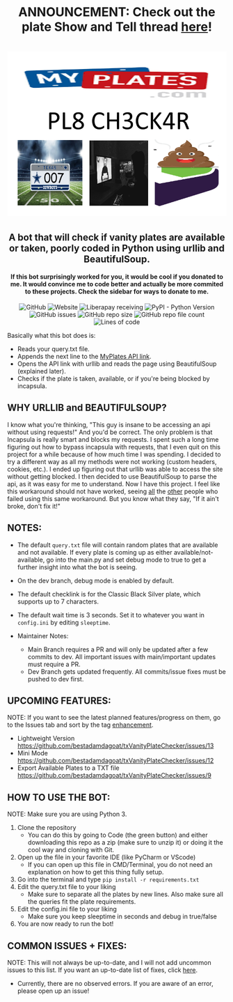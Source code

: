 <div align="center">

# ANNOUNCEMENT: Check out the plate Show and Tell thread [here](https://github.com/bestadamdagoat/txVanityPlateChecker/discussions/7)!

# ![Plate Checker Logo](https://github.com/bestadamdagoat/txVanityPlateChecker/blob/main/platechecker.png?raw=true)

## A bot that will check if vanity plates are available or taken, poorly coded in Python using urllib and BeautifulSoup.
#### If this bot surprisingly worked for you, it would be cool if you donated to me. It would convince me to code better and actually be more commited to these projects. Check the sidebar for ways to donate to me.
<img alt="GitHub" src="https://img.shields.io/github/license/bestadamdagoat/txVanityPlateChecker"> ![Website](https://img.shields.io/website?label=myplates%20api&url=https%3A%2F%2Fwww.myplates.com/api/licenseplates/passenger/classic-black-silver/TEST) ![Liberapay receiving](https://img.shields.io/liberapay/receives/bestadam?label=receiving%20on%20liberapay) ![PyPI - Python Version](https://img.shields.io/pypi/pyversions/beautifulsoup4) ![GitHub issues](https://img.shields.io/github/issues/bestadamdagoat/txVanityPlateChecker) ![GitHub repo size](https://img.shields.io/github/repo-size/bestadamdagoat/txVanityPlateChecker) ![GitHub repo file count](https://img.shields.io/github/directory-file-count/bestadamdagoat/txVanityPlateChecker) ![Lines of code](https://img.shields.io/tokei/lines/github/bestadamdagoat/txVanityPlateChecker)
</div>

Basically what this bot does is:
- Reads your query.txt file.
- Appends the next line to the [MyPlates API link](https://www.myplates.com/api/licenseplates/passenger/classic-black-silver/).
- Opens the API link with urllib and reads the page using BeautifulSoup (explained later).
- Checks if the plate is taken, available, or if you're being blocked by incapsula.

## WHY URLLIB and BEAUTIFULSOUP?
I know what you're thinking, "This guy is insane to be accessing an api without using requests!" And you'd be correct. The only problem is that Incapsula is really smart and blocks my requests. I spent such a long time figuring out how to bypass incapsula with requests, that I even quit on this project for a while because of how much time I was spending. I decided to try a different way as all my methods were not working (custom headers, cookies, etc.). I ended up figuring out that urllib was able to access the site without getting blocked. I then decided to use BeautifulSoup to parse the api, as it was easy for me to understand. Now I have this project. I feel like this workaround should not have worked, seeing [all](https://www.reddit.com/r/webscraping/comments/bpc8ix/any_option_to_bypass_incapsula/) the [other](https://stackoverflow.com/questions/71537488/i-cant-get-the-content-of-the-web-site) people who failed using this same workaround. But you know what they say, "If it ain't broke, don't fix it!"

## NOTES: 
- The default `query.txt` file will contain random plates that are available and not available. If every plate is coming up as either available/not-available, go into the main.py and set debug mode to true to get a further insight into what the bot is seeing.

- On the dev branch, debug mode is enabled by default.

- The default checklink is for the Classic Black Silver plate, which supports up to 7 characters.

- The default wait time is 3 seconds. Set it to whatever you want in `config.ini` by editing `sleeptime`.

- Maintainer Notes:
     - Main Branch requires a PR and will only be updated after a few commits to dev. All important issues with main/important updates must require a PR. 
     - Dev Branch gets updated frequently. All commits/issue fixes must be pushed to dev first. 

## UPCOMING FEATURES:
NOTE: If you want to see the latest planned features/progress on them, go to the Issues tab and sort by the tag [enhancement](https://github.com/bestadamdagoat/txVanityPlateChecker/labels/enhancement). 

- Lightweight Version https://github.com/bestadamdagoat/txVanityPlateChecker/issues/13
- Mini Mode https://github.com/bestadamdagoat/txVanityPlateChecker/issues/12
- Export Available Plates to a TXT file https://github.com/bestadamdagoat/txVanityPlateChecker/issues/9

## HOW TO USE THE BOT:
NOTE: Make sure you are using Python 3.
1. Clone the repository
     - You can do this by going to Code (the green button) and either downloading this repo as a zip (make sure to unzip it) or doing it the cool way and cloning with Git.
2. Open up the file in your favorite IDE (like PyCharm or VScode)
     - If you can open up this file in CMD/Terminal, you do not need an explanation on how to get this thing fully setup.
3. Go into the terminal and type `pip install -r requirements.txt`
4. Edit the query.txt file to your liking
     - Make sure to separate all the plates by new lines. Also make sure all the queries fit the plate requirements.
5. Edit the config.ini file to your liking
   - Make sure you keep sleeptime in seconds and debug in true/false
6. You are now ready to run the bot!

## COMMON ISSUES + FIXES:
NOTE: This will not always be up-to-date, and I will not add uncommon issues to this list. If you want an up-to-date list of fixes, click [here](https://github.com/bestadamdagoat/txVanityPlateBot/issues?q=is%3Aissue+is%3Aclosed).

- Currently, there are no observed errors. If you are aware of an error, please open up an issue!

